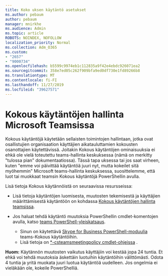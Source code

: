 ```yaml
---
title: Koko uksen käytäntö asetukset
ms.author: pebaum
author: pebaum
manager: mnirkhe
ms.audience: Admin
ms.topic: article
ROBOTS: NOINDEX, NOFOLLOW
localization_priority: Normal
ms.collection: Adm_O365
ms.custom:
- "2657"
- "9000734"
ms.openlocfilehash: b5599c9974eb1c112835a9f42e4ebdc926071ea2
ms.sourcegitcommit: 358e7ed05c262f909bfa9ed0df730e1fd89266b8
ms.translationtype: MT
ms.contentlocale: fi-FI
ms.lasthandoff: 11/27/2019
ms.locfileid: "39627571"
---
```

# <a name="manage-meeting-policies-in-microsoft-teams"></a>Kokous käytäntöjen hallinta Microsoft Teamsissa

Kokous käytäntöjä käytetään sellaisten toimintojen hallintaan, jotka ovat osallistujien organisaation käyttäjien aikatauluttamien kokousten osanottajien käytettävissä. Joitakin Kokous käytäntöjen ominaisuuksia ei ehkä ole vielä toteutettu teams-hallinta keskuksessa (nämä on merkitty "tulossa pian" dokumentaatiossa). Tässä tapa uksessa tai jos saat virheen, kuten "emme voi päivittää käytäntöä juuri nyt, mutta kokeilet sitä myöhemmin" Microsoft teams-hallinta keskuksessa, suosittelemme, että luot tai muokkaat teamsin Kokous käytäntöjä PowerShellin avulla. 

Lisä tietoja Kokous käytännöistä on seuraavissa resursseissa:

- Lisä tietoja käytäntöjen luomisesta, muutosten tekemisestä ja käyttäjien määrittämisestä käytäntöön on kohdassa [Kokous käytäntöjen hallinta teamsissa](https://docs.microsoft.com/microsoftteams/meeting-policies-in-teams).

- Jos haluat tehdä käytäntö muutoksia PowerShellin cmdlet-komentojen avulla, katso [teams PowerShell-yleiskatsaus](https://docs.microsoft.com/microsoftteams/teams-powershell-overview). 
    - Sinun on käytettävä [Skype for Business PowerShell-moduulia](https://www.microsoft.com/download/details.aspx?id=39366) teams-Kokous käytäntöihin. 
    - Lisä tietoja on [*-csteamsmeetingpolicy cmdlet-ohjeissa](https://docs.microsoft.com/search/?search=CsTeamsMeetingPolicy&view=skype-ps) .

**Huom:** Käytännön muutosten vaikutus käyttäjiin voi kestää jopa 24 tuntia. Et ehkä voi tehdä muutoksia äskettäin luotuihin käytäntöihin välittömästi. Odota 4 tuntia ja yritä muokata juuri luotua käytäntöä uudelleen. Jos ongelmia ei vieläkään ole, kokeile PowerShelliä.  